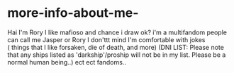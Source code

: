 # more-info-about-me-
Hai I'm Rory 
I like mafioso and chance
i draw ok?
i'm a multifandom 
people can call me Jasper or Rory I don'ttt mind I'm comfortable with jokes  
( things that I like forsaken, die of death, and more) (DNI LIST: Please note that any ships listed as 'darkship'/proship will not be   in my list. Please be a normal human being..) ect ect fandoms.. 
